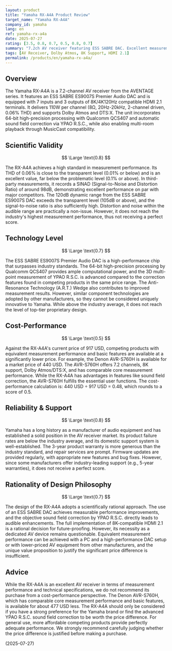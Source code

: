 ```yaml
---
layout: product
title: "Yamaha RX-A4A Product Review"
target_name: "Yamaha RX-A4A"
company_id: yamaha
lang: en
ref: yamaha-rx-a4a
date: 2025-07-27
rating: [3.5, 0.8, 0.7, 0.5, 0.8, 0.7]
summary: "7.2ch AV receiver featuring ESS SABRE DAC. Excellent measurement performance but faces significant cost-performance challenges compared to competing models."
tags: [AV Receiver, Dolby Atmos, 8K Support, HDMI 2.1]
permalink: /products/en/yamaha-rx-a4a/
---
```


## Overview

The Yamaha RX-A4A is a 7.2-channel AV receiver from the AVENTAGE series. It features an ESS SABRE ES9007S Premier Audio DAC and is equipped with 7 inputs and 3 outputs of 8K/4K120Hz compatible HDMI 2.1 terminals. It delivers 110W per channel (8Ω, 20Hz-20kHz, 2-channel driven, 0.06% THD) and supports Dolby Atmos and DTS:X. The unit incorporates 64-bit high-precision processing with Qualcomm QCS407 and automatic sound field correction via YPAO R.S.C., while also enabling multi-room playback through MusicCast compatibility.

## Scientific Validity

$$ \Large \text{0.8} $$

The RX-A4A achieves a high standard in measurement performance. Its THD of 0.06% is close to the transparent level (0.01% or below) and is an excellent value, far below the problematic level (0.1% or above). In third-party measurements, it records a SINAD (Signal-to-Noise and Distortion Ratio) of around 98dB, demonstrating excellent performance on par with major competitors. The 120dB dynamic range from the ESS SABRE ES9007S DAC exceeds the transparent level (105dB or above), and the signal-to-noise ratio is also sufficiently high. Distortion and noise within the audible range are practically a non-issue. However, it does not reach the industry's highest measurement performance, thus not receiving a perfect score.

## Technology Level

$$ \Large \text{0.7} $$

The ESS SABRE ES9007S Premier Audio DAC is a high-performance chip that surpasses industry standards. The 64-bit high-precision processing by Qualcomm QCS407 provides ample computational power, and the 3D multi-point measurement of YPAO R.S.C. is advanced compared to the correction features found in competing products in the same price range. The Anti-Resonance Technology (A.R.T.) Wedge also contributes to improved measurement results. However, similar component technologies are adopted by other manufacturers, so they cannot be considered uniquely innovative to Yamaha. While above the industry average, it does not reach the level of top-tier proprietary design.

## Cost-Performance

$$ \Large \text{0.5} $$

Against the RX-A4A's current price of 917 USD, competing products with equivalent measurement performance and basic features are available at a significantly lower price. For example, the Denon AVR-S760H is available for a market price of 440 USD. The AVR-S760H offers 7.2 channels, 8K support, Dolby Atmos/DTS:X, and has comparable core measurement performance. While the RX-A4A has advantages in features like sound field correction, the AVR-S760H fulfills the essential user functions. The cost-performance calculation is: 440 USD ÷ 917 USD = 0.48, which rounds to a score of 0.5.

## Reliability & Support

$$ \Large \text{0.8} $$

Yamaha has a long history as a manufacturer of audio equipment and has established a solid position in the AV receiver market. Its product failure rates are below the industry average, and its domestic support system is well-established. The 3-year product warranty is more generous than the industry standard, and repair services are prompt. Firmware updates are provided regularly, with appropriate new features and bug fixes. However, since some manufacturers offer industry-leading support (e.g., 5-year warranties), it does not receive a perfect score.

## Rationality of Design Philosophy

$$ \Large \text{0.7} $$

The design of the RX-A4A adopts a scientifically rational approach. The use of an ESS SABRE DAC achieves measurable performance improvements, and the objective sound field correction by YPAO R.S.C. directly leads to audible enhancements. The full implementation of 8K-compatible HDMI 2.1 is a rational decision for future-proofing. However, its necessity as a dedicated AV device remains questionable. Equivalent measurement performance can be achieved with a PC and a high-performance DAC setup or with lower-priced AV equipment from other manufacturers, and the unique value proposition to justify the significant price difference is insufficient.

## Advice

While the RX-A4A is an excellent AV receiver in terms of measurement performance and technical specifications, we do not recommend its purchase from a cost-performance perspective. The Denon AVR-S760H, which has comparable core measurement performance and basic features, is available for about 477 USD less. The RX-A4A should only be considered if you have a strong preference for the Yamaha brand or find the advanced YPAO R.S.C. sound field correction to be worth the price difference. For general use, more affordable competing products provide perfectly adequate performance. We strongly recommend carefully judging whether the price difference is justified before making a purchase.

(2025-07-27)
